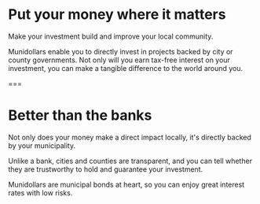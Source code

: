 # Put your money where it matters

Make your investment build and improve your local community.

Munidollars enable you to directly invest in projects backed by city or county governments. Not only will you earn tax-free interest on your investment, you can make a tangible difference to the world around you.

===

# Better than the banks

Not only does your money make a direct impact locally, it's directly backed by your municipality.

Unlike a bank, cities and counties are transparent, and you can tell whether they are trustworthy to hold and guarantee your investment.

Munidollars are municipal bonds at heart, so you can enjoy great interest rates with low risks.
